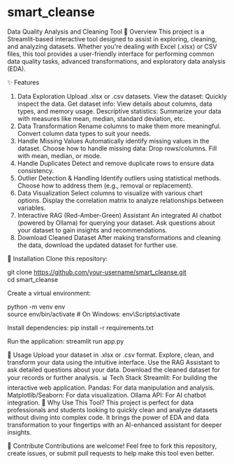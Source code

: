 # smart_cleanse
Data Quality Analysis and Cleaning Tool
🌟 Overview
This project is a Streamlit-based interactive tool designed to assist in exploring, cleaning, and analyzing datasets. Whether you're dealing with Excel (.xlsx) or CSV files, this tool provides a user-friendly interface for performing common data quality tasks, advanced transformations, and exploratory data analysis (EDA).

✨ Features
1. Data Exploration
Upload .xlsx or .csv datasets.
View the dataset: Quickly inspect the data.
Get dataset info: View details about columns, data types, and memory usage.
Descriptive statistics: Summarize your data with measures like mean, median, standard deviation, etc.
2. Data Transformation
Rename columns to make them more meaningful.
Convert column data types to suit your needs.
3. Handle Missing Values
Automatically identify missing values in the dataset.
Choose how to handle missing data:
Drop rows/columns.
Fill with mean, median, or mode.
4. Handle Duplicates
Detect and remove duplicate rows to ensure data consistency.
5. Outlier Detection & Handling
Identify outliers using statistical methods.
Choose how to address them (e.g., removal or replacement).
6. Data Visualization
Select columns to visualize with various chart options.
Display the correlation matrix to analyze relationships between variables.
7. Interactive RAG (Red-Amber-Green) Assistant
An integrated AI chatbot (powered by Ollama) for querying your dataset.
Ask questions about your dataset to gain insights and recommendations.
8. Download Cleaned Dataset
After making transformations and cleaning the data, download the updated dataset for further use.

🔧 Installation
Clone this repository:

git clone https://github.com/your-username/smart_cleanse.git  
cd smart_cleanse  


Create a virtual environment:

python -m venv env  
source env/bin/activate  # On Windows: env\Scripts\activate  


Install dependencies:
pip install -r requirements.txt 

 
Run the application:
streamlit run app.py

📂 Usage
Upload your dataset in .xlsx or .csv format.
Explore, clean, and transform your data using the intuitive interface.
Use the RAG Assistant to ask detailed questions about your data.
Download the cleaned dataset for your records or further analysis.
📊 Tech Stack
Streamlit: For building the interactive web application.
Pandas: For data manipulation and analysis.
Matplotlib/Seaborn: For data visualization.
Ollama API: For AI chatbot integration.
🌟 Why Use This Tool?
This project is perfect for data professionals and students looking to quickly clean and analyze datasets without diving into complex code. It brings the power of EDA and data transformation to your fingertips with an AI-enhanced assistant for deeper insights.

🚀 Contribute
Contributions are welcome! Feel free to fork this repository, create issues, or submit pull requests to help make this tool even better.
